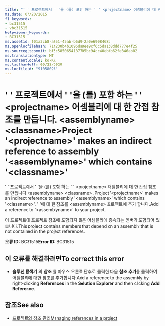 ```yaml
---
title: "' ' 프로젝트에서 ' '을 (를) 포함 하는 ' ' <projectname> 어셈블리에 대 한 간접 참조를 만듭니다. <assemblyname> <classname>"
ms.date: 07/20/2015
f1_keywords:
- bc31515
- vbc31515
helpviewer_keywords:
- BC31515
ms.assetid: f01a3cb8-a951-45ab-b6d9-2a0e6908468d
ms.openlocfilehash: 71f230b4b1096da8ee9cf6c5da158ddd777e4f25
ms.sourcegitcommit: bf5c5850654187705bc94cc40ebfb62fe346ab02
ms.translationtype: MT
ms.contentlocale: ko-KR
ms.lasthandoff: 09/23/2020
ms.locfileid: "91058028"
---
```

# <a name="project-projectname-makes-an-indirect-reference-to-assembly-assemblyname-which-contains-classname"></a><span data-ttu-id="b680d-102">' ' 프로젝트에서 ' '을 (를) 포함 하는 ' ' \<projectname> 어셈블리에 대 한 간접 참조를 만듭니다. \<assemblyname> \<classname></span><span class="sxs-lookup"><span data-stu-id="b680d-102">Project '\<projectname>' makes an indirect reference to assembly '\<assemblyname>' which contains '\<classname>'</span></span>

<span data-ttu-id="b680d-103">' ' 프로젝트에서 ' '을 (를) 포함 하는 ' ' \<projectname> 어셈블리에 대 한 간접 참조를 만듭니다 \<assemblyname> \<classname> .</span><span class="sxs-lookup"><span data-stu-id="b680d-103">Project '\<projectname>' makes an indirect reference to assembly '\<assemblyname>' which contains '\<classname>'.</span></span> <span data-ttu-id="b680d-104">' '에 대 한 참조를 \<assemblyname> 프로젝트에 추가 합니다.</span><span class="sxs-lookup"><span data-stu-id="b680d-104">Add a reference to '\<assemblyname>' to your project.</span></span>  
  
 <span data-ttu-id="b680d-105">이 프로젝트에 프로젝트 참조에 포함되지 않은 어셈블리에 종속되는 멤버가 포함되어 있습니다.</span><span class="sxs-lookup"><span data-stu-id="b680d-105">This project contains members that depend on an assembly that is not contained in the project references.</span></span>  
  
 <span data-ttu-id="b680d-106">**오류 ID:** BC31515</span><span class="sxs-lookup"><span data-stu-id="b680d-106">**Error ID:** BC31515</span></span>  
  
## <a name="to-correct-this-error"></a><span data-ttu-id="b680d-107">이 오류를 해결하려면</span><span class="sxs-lookup"><span data-stu-id="b680d-107">To correct this error</span></span>  
  
- <span data-ttu-id="b680d-108">**솔루션 탐색기** 의 **참조** 를 마우스 오른쪽 단추로 클릭한 다음 **참조 추가**를 클릭하여 어셈블리에 대한 참조를 추가합니다.</span><span class="sxs-lookup"><span data-stu-id="b680d-108">Add a reference to the assembly by right-clicking **References** in the **Solution Explorer** and then clicking **Add Reference**.</span></span>  
  
## <a name="see-also"></a><span data-ttu-id="b680d-109">참조</span><span class="sxs-lookup"><span data-stu-id="b680d-109">See also</span></span>

- [<span data-ttu-id="b680d-110">프로젝트의 참조 관리</span><span class="sxs-lookup"><span data-stu-id="b680d-110">Managing references in a project</span></span>](/visualstudio/ide/managing-references-in-a-project)
